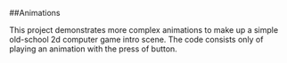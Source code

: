 ##Animations

This project demonstrates more complex animations to make up a simple old-school 2d computer game intro scene. 
The code consists only of playing an animation with the press of button.
